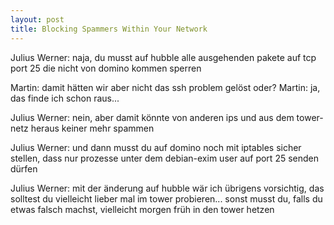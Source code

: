 ```yaml
---
layout: post
title: Blocking Spammers Within Your Network
---
```

Julius Werner: naja, du musst auf hubble alle ausgehenden pakete auf tcp port 25 die nicht von domino
kommen sperren

Martin: damit hätten wir aber nicht das ssh problem gelöst oder?
Martin: ja, das finde ich schon raus...

Julius Werner: nein, aber damit könnte von anderen ips und aus dem
tower-netz heraus keiner mehr spammen

Julius Werner: und dann musst du auf domino noch mit iptables sicher
stellen, dass nur prozesse unter dem debian-exim user auf port 25 senden dürfen

Julius Werner: mit der änderung auf hubble wär ich übrigens vorsichtig,
das solltest du vielleicht lieber mal im tower probieren... sonst musst du, falls du etwas
falsch machst, vielleicht morgen früh in den tower hetzen

